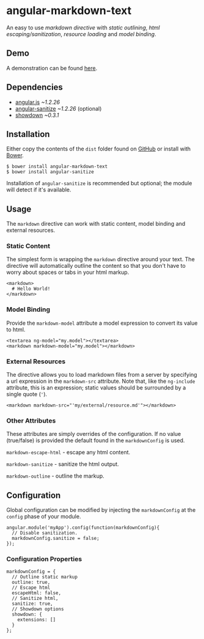 
# angular-markdown-text

An easy to use _markdown directive_ with _static outlining_, _html escaping/sanitization_, _resource loading_ and _model binding_.

## Demo

A demonstration can be found [here](http://angular-markdown-text.nullest.com).

## Dependencies

* [angular.js](https://angularjs.org/) _~1.2.26_
* [angular-sanitize](https://docs.angularjs.org/api/ngSanitize/service/$sanitize) _~1.2.26_ (optional)
* [showdown](https://github.com/showdownjs/showdown) _~0.3.1_

## Installation

Either copy the contents of the `dist` folder found on [GitHub](https://github.com/McNull/angular-markdown-text) or install with [Bower](http://bower.io/).

```
$ bower install angular-markdown-text
$ bower install angular-sanitize
```

Installation of `angular-sanitize` is recommended but optional; the module will detect if it's available.

## Usage

The `markdown` directive can work with static content, model binding and external resources.

### Static Content

The simplest form is wrapping the `markdown` directive around your text. The directive will automatically outline the content so that you don't have to worry about spaces or tabs in your html markup.

```
<markdown>
  # Hello World!
</markdown>
```

### Model Binding

Provide the `markdown-model` attribute a model expression to convert its value to html.

```
<textarea ng-model="my.model"></textarea>
<markdown markdown-model="my.model"></markdown>
```

### External Resources

The directive allows you to load markdown files from a server by specifying a url expression in the `markdown-src` attribute. Note that, like the `ng-include` attribute, this is an expression; static values should be surrounded by a single quote (`'`).

```
<markdown markdown-src="'my/external/resource.md'"></markdown>
```

### Other Attributes

These attributes are simply overrides of the configuration. If no value (true/false) is provided the default found in the `markdownConfig` is used.

`markdown-escape-html` - escape any html content.

`markdown-sanitize` - sanitize the html output.

`markdown-outline` - outline the markup.

## Configuration

Global configuration can be modified by injecting the `markdownConfig` at the `config` phase of your module.

```
angular.module('myApp').config(function(markdownConfig){
  // Disable sanitization.
  markdownConfig.sanitize = false;
});
```

### Configuration Properties

```
markdownConfig = {
  // Outline static markup
  outline: true,
  // Escape html
  escapeHtml: false,
  // Sanitize html,
  sanitize: true,
  // Showdown options
  showdown: {
    extensions: []
  }
};
```
